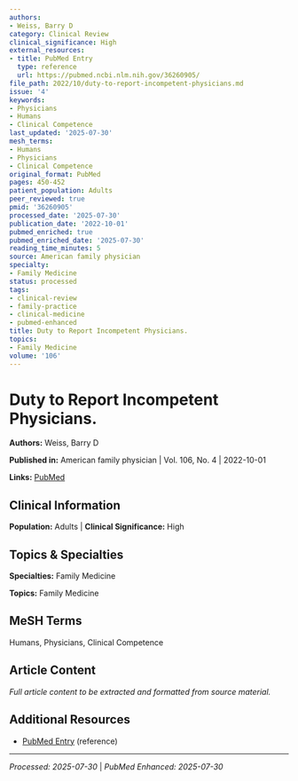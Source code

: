 ```yaml
---
authors:
- Weiss, Barry D
category: Clinical Review
clinical_significance: High
external_resources:
- title: PubMed Entry
  type: reference
  url: https://pubmed.ncbi.nlm.nih.gov/36260905/
file_path: 2022/10/duty-to-report-incompetent-physicians.md
issue: '4'
keywords:
- Physicians
- Humans
- Clinical Competence
last_updated: '2025-07-30'
mesh_terms:
- Humans
- Physicians
- Clinical Competence
original_format: PubMed
pages: 450-452
patient_population: Adults
peer_reviewed: true
pmid: '36260905'
processed_date: '2025-07-30'
publication_date: '2022-10-01'
pubmed_enriched: true
pubmed_enriched_date: '2025-07-30'
reading_time_minutes: 5
source: American family physician
specialty:
- Family Medicine
status: processed
tags:
- clinical-review
- family-practice
- clinical-medicine
- pubmed-enhanced
title: Duty to Report Incompetent Physicians.
topics:
- Family Medicine
volume: '106'
---
```


# Duty to Report Incompetent Physicians.

**Authors:** Weiss, Barry D

**Published in:** American family physician | Vol. 106, No. 4 | 2022-10-01

**Links:** [PubMed](https://pubmed.ncbi.nlm.nih.gov/36260905/)

## Clinical Information

**Population:** Adults | **Clinical Significance:** High

## Topics & Specialties

**Specialties:** Family Medicine

**Topics:** Family Medicine

## MeSH Terms

Humans, Physicians, Clinical Competence

## Article Content

*Full article content to be extracted and formatted from source material.*

## Additional Resources

- [PubMed Entry](https://pubmed.ncbi.nlm.nih.gov/36260905/) (reference)

---

*Processed: 2025-07-30* | *PubMed Enhanced: 2025-07-30*
